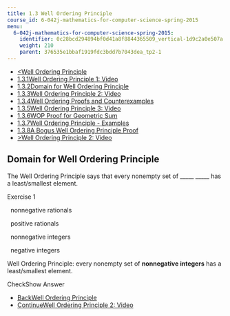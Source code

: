 ```yaml
---
title: 1.3 Well Ordering Principle
course_id: 6-042j-mathematics-for-computer-science-spring-2015
menu:
  6-042j-mathematics-for-computer-science-spring-2015:
    identifier: 0c28bcd294894bf0d41a8f8844365509_vertical-1d9c2a0e507a
    weight: 210
    parent: 376535e1bbaf1919fdc3bdd7b7043dea_tp2-1
---
```

*   [<Well Ordering Principle](/courses/electrical-engineering-and-computer-science/6-042j-mathematics-for-computer-science-spring-2015/proofs/tp2-1)
*   [1.3.1Well Ordering Principle 1: Video](/courses/electrical-engineering-and-computer-science/6-042j-mathematics-for-computer-science-spring-2015/proofs/tp2-1)
*   [1.3.2Domain for Well Ordering Principle](/courses/electrical-engineering-and-computer-science/6-042j-mathematics-for-computer-science-spring-2015/proofs/tp2-1/vertical-1d9c2a0e507a)
*   [1.3.3Well Ordering Principle 2: Video](/courses/electrical-engineering-and-computer-science/6-042j-mathematics-for-computer-science-spring-2015/proofs/tp2-1/vertical-735460178366)
*   [1.3.4Well Ordering Proofs and Counterexamples](/courses/electrical-engineering-and-computer-science/6-042j-mathematics-for-computer-science-spring-2015/proofs/tp2-1/vertical-001819756631)
*   [1.3.5Well Ordering Principle 3: Video](/courses/electrical-engineering-and-computer-science/6-042j-mathematics-for-computer-science-spring-2015/proofs/tp2-1/vertical-4bb7930de7ec)
*   [1.3.6WOP Proof for Geometric Sum](/courses/electrical-engineering-and-computer-science/6-042j-mathematics-for-computer-science-spring-2015/proofs/tp2-1/vertical-21c9adce63e4)
*   [1.3.7Well Ordering Principle - Examples](/courses/electrical-engineering-and-computer-science/6-042j-mathematics-for-computer-science-spring-2015/proofs/tp2-1/vertical-69c747468b20)
*   [1.3.8A Bogus Well Ordering Principle Proof](/courses/electrical-engineering-and-computer-science/6-042j-mathematics-for-computer-science-spring-2015/proofs/tp2-1/vertical-0d330bfe723d)
*   [\>Well Ordering Principle 2: Video](/courses/electrical-engineering-and-computer-science/6-042j-mathematics-for-computer-science-spring-2015/proofs/tp2-1/vertical-735460178366)

Domain for Well Ordering Principle
----------------------------------

  

The Well Ordering Principle says that every nonempty set of \_\_\_\_\_ \_\_\_\_\_ has a least/smallest element.

Exercise 1

&nbsp; nonnegative rationals &nbsp;

&nbsp; positive rationals &nbsp;

&nbsp; nonnegative integers &nbsp;

&nbsp; negative integers &nbsp;

Well Ordering Principle: every nonempty set of **nonnegative integers** has a least/smallest element.

CheckShow Answer

*   [BackWell Ordering Principle](/courses/electrical-engineering-and-computer-science/6-042j-mathematics-for-computer-science-spring-2015/proofs/tp2-1)
*   [ContinueWell Ordering Principle 2: Video](/courses/electrical-engineering-and-computer-science/6-042j-mathematics-for-computer-science-spring-2015/proofs/tp2-1/vertical-735460178366)